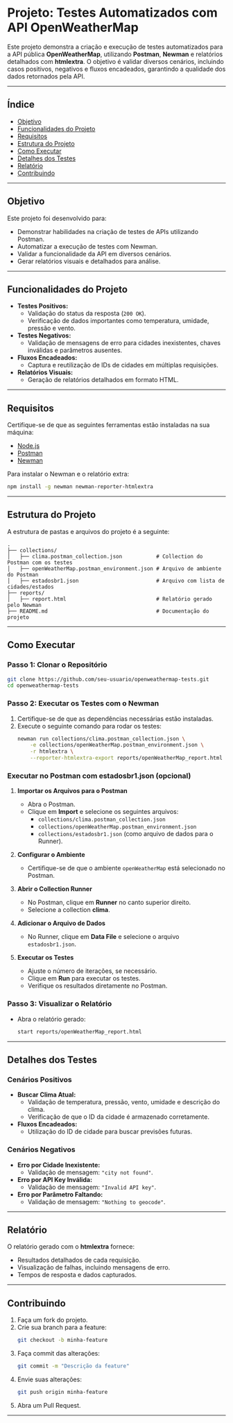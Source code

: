 
# **Projeto: Testes Automatizados com API OpenWeatherMap**

Este projeto demonstra a criação e execução de testes automatizados para a API pública **OpenWeatherMap**, utilizando **Postman**, **Newman** e relatórios detalhados com **htmlextra**. O objetivo é validar diversos cenários, incluindo casos positivos, negativos e fluxos encadeados, garantindo a qualidade dos dados retornados pela API.

---

## **Índice**
- [Objetivo](#objetivo)
- [Funcionalidades do Projeto](#funcionalidades-do-projeto)
- [Requisitos](#requisitos)
- [Estrutura do Projeto](#estrutura-do-projeto)
- [Como Executar](#como-executar)
- [Detalhes dos Testes](#detalhes-dos-testes)
- [Relatório](#relatório)
- [Contribuindo](#contribuindo)

---

## **Objetivo**
Este projeto foi desenvolvido para:
- Demonstrar habilidades na criação de testes de APIs utilizando Postman.
- Automatizar a execução de testes com Newman.
- Validar a funcionalidade da API em diversos cenários.
- Gerar relatórios visuais e detalhados para análise.

---

## **Funcionalidades do Projeto**
- **Testes Positivos:**
  - Validação do status da resposta (`200 OK`).
  - Verificação de dados importantes como temperatura, umidade, pressão e vento.
- **Testes Negativos:**
  - Validação de mensagens de erro para cidades inexistentes, chaves inválidas e parâmetros ausentes.
- **Fluxos Encadeados:**
  - Captura e reutilização de IDs de cidades em múltiplas requisições.
- **Relatórios Visuais:**
  - Geração de relatórios detalhados em formato HTML.

---

## **Requisitos**
Certifique-se de que as seguintes ferramentas estão instaladas na sua máquina:
- [Node.js](https://nodejs.org/)
- [Postman](https://www.postman.com/)
- [Newman](https://github.com/postmanlabs/newman)

Para instalar o Newman e o relatório extra:
```bash
npm install -g newman newman-reporter-htmlextra
```

---

## **Estrutura do Projeto**
A estrutura de pastas e arquivos do projeto é a seguinte:
```
.
├── collections/
│   ├── clima.postman_collection.json           # Collection do Postman com os testes
│   ├── openWeatherMap.postman_environment.json # Arquivo de ambiente do Postman
│   ├── estadosbr1.json                         # Arquivo com lista de cidades/estados
├── reports/
│   ├── report.html                             # Relatório gerado pelo Newman
├── README.md                                   # Documentação do projeto
```

---

## **Como Executar**

### **Passo 1: Clonar o Repositório**
```bash
git clone https://github.com/seu-usuario/openweathermap-tests.git
cd openweathermap-tests
```

### **Passo 2: Executar os Testes com o Newman**
1. Certifique-se de que as dependências necessárias estão instaladas.
2. Execute o seguinte comando para rodar os testes:
   ```bash
   newman run collections/clima.postman_collection.json \
       -e collections/openWeatherMap.postman_environment.json \
       -r htmlextra \
       --reporter-htmlextra-export reports/openWeatherMap_report.html
   ```

### **Executar no Postman com estadosbr1.json (opcional)**

1. **Importar os Arquivos para o Postman**
   - Abra o Postman.
   - Clique em **Import** e selecione os seguintes arquivos:
     - `collections/clima.postman_collection.json`
     - `collections/openWeatherMap.postman_environment.json`
     - `collections/estadosbr1.json` (como arquivo de dados para o Runner).

2. **Configurar o Ambiente**
   - Certifique-se de que o ambiente `openWeatherMap` está selecionado no Postman.

3. **Abrir o Collection Runner**
   - No Postman, clique em **Runner** no canto superior direito.
   - Selecione a collection **clima**.

4. **Adicionar o Arquivo de Dados**
   - No Runner, clique em **Data File** e selecione o arquivo `estadosbr1.json`.

5. **Executar os Testes**
   - Ajuste o número de iterações, se necessário.
   - Clique em **Run** para executar os testes.
   - Verifique os resultados diretamente no Postman.


### **Passo 3: Visualizar o Relatório**
- Abra o relatório gerado:
   ```bash
   start reports/openWeatherMap_report.html
   ```

---

## **Detalhes dos Testes**

### **Cenários Positivos**
- **Buscar Clima Atual:**
  - Validação de temperatura, pressão, vento, umidade e descrição do clima.
  - Verificação de que o ID da cidade é armazenado corretamente.
- **Fluxos Encadeados:**
  - Utilização do ID de cidade para buscar previsões futuras.

### **Cenários Negativos**
- **Erro por Cidade Inexistente:**
  - Validação de mensagem: `"city not found"`.
- **Erro por API Key Inválida:**
  - Validação de mensagem: `"Invalid API key"`.
- **Erro por Parâmetro Faltando:**
  - Validação de mensagem: `"Nothing to geocode"`.

---

## **Relatório**
O relatório gerado com o **htmlextra** fornece:
- Resultados detalhados de cada requisição.
- Visualização de falhas, incluindo mensagens de erro.
- Tempos de resposta e dados capturados.

---

## **Contribuindo**
1. Faça um fork do projeto.
2. Crie sua branch para a feature:
   ```bash
   git checkout -b minha-feature
   ```
3. Faça commit das alterações:
   ```bash
   git commit -m "Descrição da feature"
   ```
4. Envie suas alterações:
   ```bash
   git push origin minha-feature
   ```
5. Abra um Pull Request.

---
